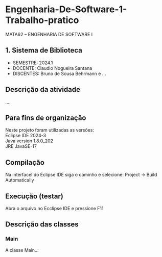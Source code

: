 # Engenharia-De-Software-1-Trabalho-pratico
MATA62 – ENGENHARIA DE SOFTWARE I

## 1. Sistema de Biblioteca
* SEMESTRE:   2024.1
* DOCENTE:    Claudio Nogueira Santana
* DISCENTES: Bruno de Sousa Behrmann e ...

## Descrição da atividade

....

## Para fins de organização

Neste projeto foram utilizadas as versões:<br>
Eclipse IDE 2024-3<br>
Java version 1.8.0_202<br>
JRE JavaSE-17<br>

## Compilação

Na interfacel do Eclipse IDE siga o caminho e selecione: Project -> Build Automatically


## Execução (testar)

Abra o arquivo no Ecclipse IDE e pressione F11

## Descrição das classes

### Main

A classe Main...

<br>


